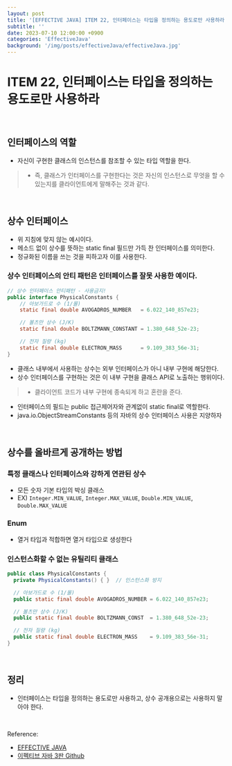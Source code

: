 ```yaml
---
layout: post
title: '[EFFECTIVE JAVA] ITEM 22, 인터페이스는 타입을 정의하는 용도로만 사용하라'
subtitle: ''
date: 2023-07-10 12:00:00 +0900
categories: 'EffectiveJava'
background: '/img/posts/effectiveJava/effectiveJava.jpg'
---
```


# ITEM 22, 인터페이스는 타입을 정의하는 용도로만 사용하라

<br>

## 인터페이스의 역할
- 자신이 구현한 클래스의 인스턴스를 참조할 수 있는 타입 역할을 한다. 
> - 즉, 클래스가 인터페이스를 구현한다는 것은 자신의 인스턴스로 무엇을 할 수 있는지를 클라이언트에게 말해주는 것과 같다.

<br>

## 상수 인터페이스
- 위 지침에 맞지 않는 예시이다.
- 메소드 없이 상수를 뜻하는 static final 필드만 가득 찬 인터페이스를 의미한다.
- 정규화된 이름을 쓰는 것을 피하고자 이를 사용한다.

### 상수 인터페이스의 안티 패턴은 인터페이스를 잘못 사용한 예이다.

```java
// 상수 인터페이스 안티패턴 - 사용금지! 
public interface PhysicalConstants {
    // 아보가드로 수 (1/몰)
    static final double AVOGADROS_NUMBER   = 6.022_140_857e23;

    // 볼츠만 상수 (J/K)
    static final double BOLTZMANN_CONSTANT = 1.380_648_52e-23;

    // 전자 질량 (kg)
    static final double ELECTRON_MASS      = 9.109_383_56e-31;
}
```

- 클래스 내부에서 사용하는 상수는 외부 인터페이스가 아니 내부 구현에 해당한다.
- 상수 인터페이스를 구현하는 것은 이 내부 구현을 클래스 API로 노출하는 행위이다. 
> - 클라이언트 코드가 내부 구현에 종속되게 하고 혼란을 준다.
- 인터페이스의 필드는 public 접근제어자와 관계없이 static final로 역할한다. 
- java.io.ObjectStreamConstants 등의 자바의 상수 인터페이스 사용은 지양하자

<br>

## 상수를 올바르게 공개하는 방법

### 특정 클래스나 인터페이스와 강하게 연관된 상수
- 모든 숫자 기본 타입의 박싱 클래스
- EX) `Integer.MIN_VALUE`, `Integer.MAX_VALUE`, `Double.MIN_VALUE`, `Double.MAX_VALUE`

### Enum
- 열거 타입과 적합하면 열거 타입으로 생성한다

### 인스턴스화할 수 없는 유틸리티 클래스

```java
public class PhysicalConstants {
  private PhysicalConstants() { }  // 인스턴스화 방지

  // 아보가드로 수 (1/몰)
  public static final double AVOGADROS_NUMBER = 6.022_140_857e23;

  // 볼츠만 상수 (J/K)
  public static final double BOLTZMANN_CONST  = 1.380_648_52e-23;

  // 전자 질량 (kg)
  public static final double ELECTRON_MASS    = 9.109_383_56e-31;
}
```

<br>

## 정리
- 인터페이스는 타입을 정의하는 용도로만 사용하고, 상수 공개용으로는 사용하지 말아야 한다. 

<br>

Reference:

- [EFFECTIVE JAVA](https://front.wemakeprice.com/product/121854081?search_keyword=%25EC%259D%25B4%25ED%258E%2599%25ED%258B%25B0%25EB%25B8%258C%2520%25EC%259E%2590%25EB%25B0%2594&_service=5&_no=1)
- [이펙티브 자바 3판 Github](https://github.com/WegraLee/effective-java-3e-source-code)

